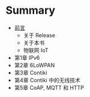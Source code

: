 # Summary

* [前言](0.qian_yan.md)
   * 关于 Release
   * 关于本书
   * 物联网 IoT
* 第1章 IPv6
* 第2章 6LoWPAN
* 第3章 Contiki
* 第4章  Contiki 中的无线技术
* 第5章 CoAP, MQTT 和 HTTP

